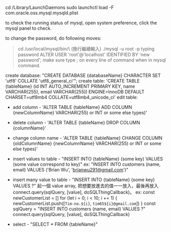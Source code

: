 <!-- 啟動 mysql with command line -->
cd /Library/LaunchDaemons
sudo launchctl load -F com.oracle.oss.mysql.mysqld.plist

to check the running status of mysql, open system preference, click the mysql panel to check.

to change the password, do following moves:
> cd /usr/local/mysql/bin/\ (換行繼續輸入)
> ./mysql -u root -p
typing password
> ALTER USER 'root'@'localhost' IDENTIFIED BY 'new password';
make sure type ; on every line of command when in mysql command.

create database:
"CREATE DATABASE {databaseName} CHARACTER SET 'utf8' COLLATE 'utf8_general_ci'";
create table:
'CREATE TABLE {tableName} (id INT AUTO_INCREMENT PRIMARY KEY, name VARCHAR(255), email VARCHAR(255)) ENGINE=InnoDB DEFAULT CHARSET=utf8mb4 COLLATE=utf8mb4_unicode_ci'
edit table:
- add column -
'ALTER TABLE {tableName} ADD COLUMN {newColumnName} VARCHAR(255) or INT or some else types)'
- delete column -
'ALTER TABLE {tableName} DROP COLUMN {columnName}'
- change column name -
'ALTER TABLE {tableName} CHANGE COLUMN {oldColumnName} {newColumnName} VARCHAR(255) or INT or some else types)'

- insert values to table -
"INSERT INTO {tableName} (some key) VALUES (some value correspond to key)"
ex: "INSERT INTO customers (name, email) VALUES ('Brian Wu', 'brianwu291@gmail.com')"
- insert many value to table -
"INSERT INTO {tableName} (some key) VALUES ?"
起一個 value array, 把想要放進去的值一一放入，最後再放入 connect.query(sqlQuery, [value], doSQLThingCallback)。
ex:
const newCustomerList = []
for (let i = 0; i < 10; i += 1) {
  newCustomerList.push([`Tim-no.${i}`, `tim65${i}@gmail.com`])
}
const sqlQuery = "INSERT INTO customers (name, email) VALUES ?"
connect.query(sqlQuery, [value], doSQLThingCallback)

- select -
"SELECT * FROM {tableName}"

